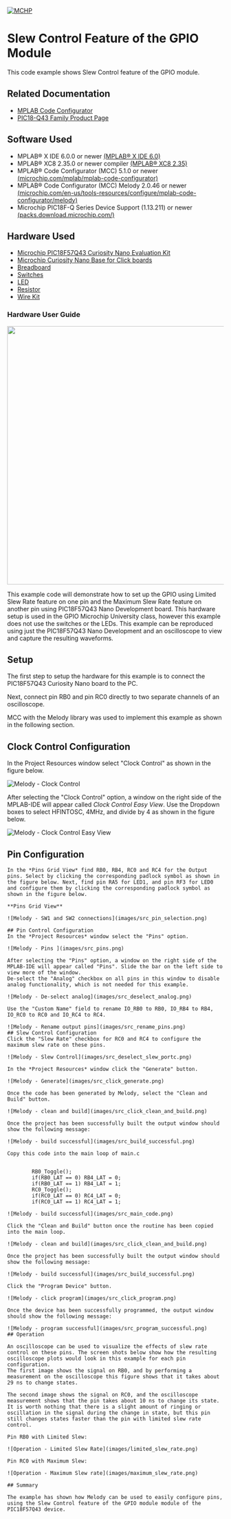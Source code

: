 <!-- Please do not change this logo with link -->

[![MCHP](images/microchip.png)](https://www.microchip.com)

# Slew Control Feature of the GPIO Module

This code example shows Slew Control feature of the GPIO module.

## Related Documentation

- [MPLAB Code Configurator](https://www.microchip.com/en-us/development-tools-tools-and-software/embedded-software-center/mplab-code-configurator)
- [PIC18-Q43 Family Product Page](https://www.microchip.com/en-us/products/microcontrollers-and-microprocessors/8-bit-mcus/pic-mcus/pic18-q43)
## Software Used


- MPLAB® X IDE 6.0.0 or newer [(MPLAB® X IDE 6.0)](https://www.microchip.com/en-us/development-tools-tools-and-software/mplab-x-ide?utm_source=GitHub&utm_medium=TextLink&utm_campaign=MCU8_MMTCha_MPAE_Examples&utm_content=pic18f57q43-cnano-slew-control-mplab-melody-github)
- MPLAB® XC8 2.35.0 or newer compiler [(MPLAB® XC8 2.35)](https://www.microchip.com/en-us/development-tools-tools-and-software/mplab-xc-compilers?utm_source=GitHub&utm_medium=TextLink&utm_campaign=MCU8_MMTCha_MPAE_Examples&utm_content=pic18f57q43-cnano-slew-control-mplab-melody-github)
- MPLAB® Code Configurator (MCC) 5.1.0 or newer [(microchip.com/mplab/mplab-code-configurator)](https://www.microchip.com/mplab/mplab-code-configurator)
- MPLAB® Code Configurator (MCC) Melody 2.0.46 or newer [(microchip.com/en-us/tools-resources/configure/mplab-code-configurator/melody)](https://www.microchip.com/en-us/tools-resources/configure/mplab-code-configurator/melody)
- Microchip PIC18F-Q Series Device Support (1.13.211) or newer [(packs.download.microchip.com/)](https://packs.download.microchip.com/)

## Hardware Used

- [Microchip PIC18F57Q43 Curiosity Nano Evaluation Kit](https://www.microchip.com/developmenttools/ProductDetails/DM164150)
- [Microchip Curiosity Nano Base for Click boards](https://www.microchip.com/developmenttools/ProductDetails/AC164162)
- [Breadboard](https://www.mouser.com/ProductDetail/426-FIT0008)
- [Switches](https://www.mouser.com/ProductDetail/506-FSM2JRT)
- [LED](https://www.mouser.com/ProductDetail/941-C5SMFRJECT0W0BB2)
- [Resistor](https://www.mouser.com/ProductDetail/603-CFR-25JB-52-330R)
- [Wire Kit](https://www.mouser.com/ProductDetail/424-WIRE-KIT)

### Hardware User Guide
<img src="images/gpio_setup.png" width="600"/></a>

This example code will demonstrate how to set up the GPIO using Limited Slew Rate feature on one pin and the Maximum Slew Rate feature on another pin using PIC18F57Q43 Nano Development board. This hardware setup is used in the GPIO Microchip University class, however this example does not use the switches or the LEDs. This example can be reproduced using just the PIC18F57Q43 Nano Development and an oscilloscope to view and capture the resulting waveforms.

## Setup

The first step to setup the hardware for this example is to connect the PIC18F57Q43 Curiosity Nano board to the PC.

Next, connect pin RB0 and pin RC0 directly to two separate channels of an oscilloscope.

MCC with the Melody library was used to implement this example as shown in the following section.
## Clock Control Configuration
In the Project Resources window select "Clock Control" as shown in the figure below.

![Melody - Clock Control](images/src_clock_control.png)

After selecting the "Clock Control" option, a window on the right side of the MPLAB-IDE will appear called *Clock Control Easy View*. Use the Dropdown boxes to select HFINTOSC, 4MHz, and divide by 4 as shown in the figure below.

![Melody - Clock Control Easy View](images/src_clock_control_easy_view.png)

## Pin Configuration
```suggestion
In the *Pins Grid View* find RB0, RB4, RC0 and RC4 for the Output pins. Select by clicking the corresponding padlock symbol as shown in the figure below. Next, find pin RA5 for LED1, and pin RF3 for LED0 and configure them by clicking the corresponding padlock symbol as shown in the figure below.

**Pins Grid View**

![Melody - SW1 and SW2 connections](images/src_pin_selection.png)

## Pin Control Configuration
In the *Project Resources* window select the "Pins" option.

![Melody - Pins ](images/src_pins.png)

After selecting the "Pins" option, a window on the right side of the MPLAB-IDE will appear called "Pins". Slide the bar on the left side to view more of the window.
De-select the "Analog" checkbox on all pins in this window to disable analog functionality, which is not needed for this example. 

![Melody - De-select analog](images/src_deselect_analog.png)

Use the "Custom Name" field to rename IO_RB0 to RB0, IO_RB4 to RB4, IO_RC0 to RC0 and IO_RC4 to RC4.

![Melody - Rename output pins](images/src_rename_pins.png)
## Slew Control Configuration
Click the "Slew Rate" checkbox for RC0 and RC4 to configure the maximum slew rate on these pins. 

![Melody - Slew Control](images/src_deselect_slew_portc.png)

In the *Project Resources* window click the "Generate" button.

![Melody - Generate](images/src_click_generate.png)

Once the code has been generated by Melody, select the "Clean and Build" button.

![Melody - clean and build](images/src_click_clean_and_build.png)

Once the project has been successfully built the output window should show the following message:

![Melody - build successful](images/src_build_successful.png)

Copy this code into the main loop of main.c


        RB0_Toggle();
        if(RB0_LAT == 0) RB4_LAT = 0;
        if(RB0_LAT == 1) RB4_LAT = 1;
        RC0_Toggle();
        if(RC0_LAT == 0) RC4_LAT = 0;
        if(RC0_LAT == 1) RC4_LAT = 1;

![Melody - build successful](images/src_main_code.png)

Click the "Clean and Build" button once the routine has been copied into the main loop.

![Melody - clean and build](images/src_click_clean_and_build.png)

Once the project has been successfully built the output window should show the following message:

![Melody - build successful](images/src_build_successful.png)

Click the "Program Device" button.

![Melody - click program](images/src_click_program.png)

Once the device has been successfully programmed, the output window should show the following message:

![Melody - program successful](images/src_program_successful.png)
## Operation

An oscilloscope can be used to visualize the effects of slew rate control on these pins. The screen shots below show how the resulting oscilloscope plots would look in this example for each pin configuration.
The first image shows the signal on RB0, and by performing a measurement on the oscilloscope this figure shows that it takes about 29 ns to change states. 

The second image shows the signal on RC0, and the oscilloscope measurement shows that the pin takes about 10 ns to change its state. It is worth nothing that there is a slight amount of ringing or oscillation in the signal during the change in state, but this pin still changes states faster than the pin with limited slew rate control.

Pin RB0 with Limited Slew:

![Operation - Limited Slew Rate](images/limited_slew_rate.png)

Pin RC0 with Maximum Slew:

![Operation - Maximum Slew rate](images/maximum_slew_rate.png)

## Summary

The example has shown how Melody can be used to easily configure pins, using the Slew Control feature of the GPIO module module of the PIC18F57Q43 device.